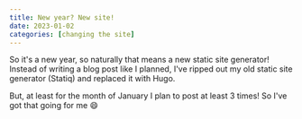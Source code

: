 ```yaml
---
title: New year? New site!
date: 2023-01-02
categories: [changing the site]
---
```


So it's a new year, so naturally that means a new static site generator! Instead of writing a blog post like I planned, I've ripped out my old static site generator (Statiq) and replaced it with Hugo.

But, at least for the month of January I plan to post at least 3 times! So I've got that going for me 😄
